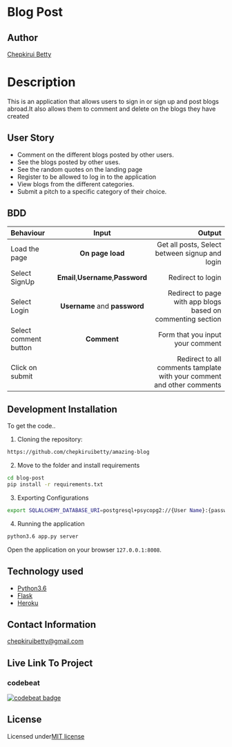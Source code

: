 # Blog Post

## Author

[Chepkirui Betty](https://github.com/chepkiruibetty)

# Description

This is an application that allows users to sign in or sign up and post blogs abroad.It also allows them to comment and delete on the blogs they have created

## User Story

- Comment on the different blogs posted by other users.
- See the blogs posted by other uses.
- See the random quotes on the landing page
- Register to be allowed to log in to the application
- View blogs from the different categories.
- Submit a pitch to a specific category of their choice.

## BDD

| Behaviour             |                Input                |                                                                       Output |
| :-------------------- | :---------------------------------: | ---------------------------------------------------------------------------: |
| Load the page         |          **On page load**           |                               Get all posts, Select between signup and login |
| Select SignUp         | **Email**,**Username**,**Password** |                                                            Redirect to login |
| Select Login          |    **Username** and **password**    | Redirect to page with app blogs based on  commenting section |
| Select comment button |             **Comment**             |                                             Form that you input your comment |
| Click on submit       |                                     |       Redirect to all comments tamplate with your comment and other comments |

## Development Installation

To get the code..

1. Cloning the repository:

```bash
https://github.com/chepkiruibetty/amazing-blog
```

2. Move to the folder and install requirements

```bash
cd blog-post
pip install -r requirements.txt
```

3. Exporting Configurations

```bash
export SQLALCHEMY_DATABASE_URI=postgresql+psycopg2://{User Name}:{password}@localhost/{database name}
```

4. Running the application

```bash
python3.6 app.py server
```

Open the application on your browser `127.0.0.1:8008`.

## Technology used

- [Python3.6](https://www.python.org/)
- [Flask](http://flask.pocoo.org/)
- [Heroku](https://heroku.com)

## Contact Information

chepkiruibetty@gmail.com

## Live Link To Project




### codebeat

[![codebeat badge](https://codebeat.co/badges/b2a5457a-b154-40d3-ac48-6798a99d016e)](https://codebeat.co/projects/github-com-chepkiruibetty-amazing-blog-master)


## License
 
 Licensed under[MIT license](license)